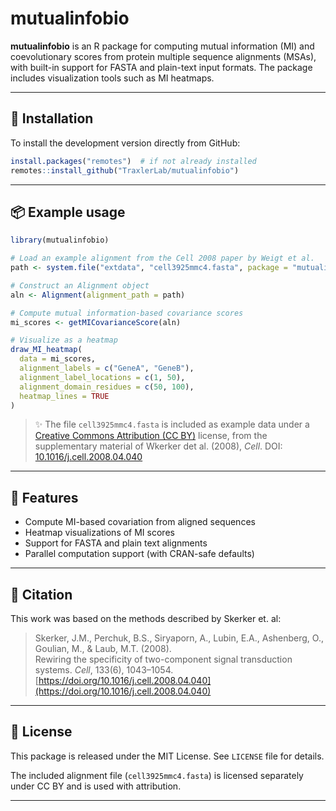 
# mutualinfobio

**mutualinfobio** is an R package for computing mutual information (MI) and coevolutionary scores from protein multiple sequence alignments (MSAs), with built-in support for FASTA and plain-text input formats. The package includes visualization tools such as MI heatmaps.

---

## 🔧 Installation

To install the development version directly from GitHub:

```r
install.packages("remotes")  # if not already installed
remotes::install_github("TraxlerLab/mutualinfobio")
```

---

## 📦 Example usage

```r
library(mutualinfobio)

# Load an example alignment from the Cell 2008 paper by Weigt et al.
path <- system.file("extdata", "cell3925mmc4.fasta", package = "mutualinfobio")

# Construct an Alignment object
aln <- Alignment(alignment_path = path)

# Compute mutual information-based covariance scores
mi_scores <- getMICovarianceScore(aln)

# Visualize as a heatmap
draw_MI_heatmap(
  data = mi_scores,
  alignment_labels = c("GeneA", "GeneB"),
  alignment_label_locations = c(1, 50),
  alignment_domain_residues = c(50, 100),
  heatmap_lines = TRUE
)
```

> ✨ The file `cell3925mmc4.fasta` is included as example data under a [Creative Commons Attribution (CC BY)](https://creativecommons.org/licenses/by/4.0/) license, from the supplementary material of Wkerker det al. (2008), *Cell*. DOI: [10.1016/j.cell.2008.04.040](https://doi.org/10.1016/j.cell.2008.04.040)

---

## 🧬 Features

- Compute MI-based covariation from aligned sequences
- Heatmap visualizations of MI scores
- Support for FASTA and plain text alignments
- Parallel computation support (with CRAN-safe defaults)

---

## 📖 Citation

This work was based on the methods described by Skerker et. al:

> Skerker, J.M., Perchuk, B.S., Siryaporn, A., Lubin, E.A., Ashenberg, O., Goulian, M., & Laub, M.T. (2008).  
> Rewiring the specificity of two-component signal transduction systems. *Cell*, 133(6), 1043–1054.  
> [https://doi.org/10.1016/j.cell.2008.04.040](https://doi.org/10.1016/j.cell.2008.04.040)

---

## 📄 License

This package is released under the MIT License. See `LICENSE` file for details.

The included alignment file (`cell3925mmc4.fasta`) is licensed separately under CC BY and is used with attribution.

---
